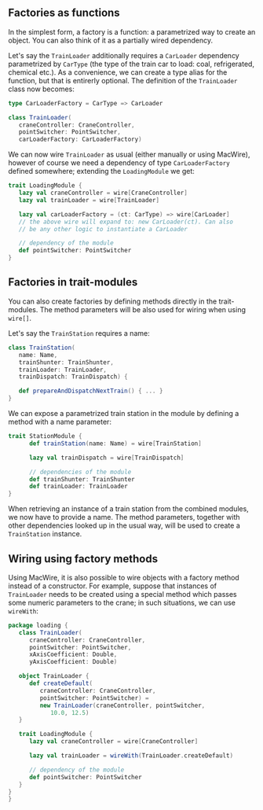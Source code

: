 
## Factories as functions

In the simplest form, a factory is a function: a parametrized way to create an object. You can also think of it as a partially wired dependency.

Let's say the `TrainLoader` additionally requires a `CarLoader` dependency parametrized by `CarType` (the type of the train car to load: coal, refrigerated, chemical etc.). As a convenience, we can create a type alias for the function, but that is entirerly optional. The definition of the `TrainLoader` class now becomes:

````scala
type CarLoaderFactory = CarType => CarLoader

class TrainLoader(
   craneController: CraneController, 
   pointSwitcher: PointSwitcher,
   carLoaderFactory: CarLoaderFactory)
````

We can now wire `TrainLoader` as usual (either manually or using MacWire), however of course we need a dependency of type `CarLoaderFactory` defined somewhere; extending the `LoadingModule` we get:

````scala
trait LoadingModule {
   lazy val craneController = wire[CraneController]
   lazy val trainLoader = wire[TrainLoader] 

   lazy val carLoaderFactory = (ct: CarType) => wire[CarLoader]
   // the above wire will expand to: new CarLoader(ct). Can also 
   // be any other logic to instantiate a CarLoader

   // dependency of the module
   def pointSwitcher: PointSwitcher
}
````

## Factories in trait-modules

You can also create factories by defining methods directly in the trait-modules. The method parameters will be also used for wiring when using `wire[]`.

Let's say the `TrainStation` requires a name:

````scala
class TrainStation(
   name: Name,
   trainShunter: TrainShunter, 
   trainLoader: TrainLoader, 
   trainDispatch: TrainDispatch) {

   def prepareAndDispatchNextTrain() { ... }
}
````

We can expose a parametrized train station in the module by defining a method with a name parameter:

````scala
trait StationModule {
      def trainStation(name: Name) = wire[TrainStation]

      lazy val trainDispatch = wire[TrainDispatch]

      // dependencies of the module
      def trainShunter: TrainShunter 
      def trainLoader: TrainLoader
}
````

When retrieving an instance of a train station from the combined modules, we now have to provide a name. The method parameters, together with other dependencies looked up in the usual way, will be used to create a `TrainStation` instance.

## Wiring using factory methods

Using MacWire, it is also possible to wire objects with a factory method instead of a constructor. For example, suppose that instances of `TrainLoader` needs to be created using a special method which passes some numeric parameters to the crane; in such situations, we can use `wireWith`:

````scala
package loading {
   class TrainLoader(
      craneController: CraneController, 
      pointSwitcher: PointSwitcher,
      xAxisCoefficient: Double,
      yAxisCoefficient: Double)

   object TrainLoader {
      def createDefault(
         craneController: CraneController, 
         pointSwitcher: PointSwitcher) =
         new TrainLoader(craneController, pointSwitcher,
            10.0, 12.5) 
   }  

   trait LoadingModule {
      lazy val craneController = wire[CraneController]

      lazy val trainLoader = wireWith(TrainLoader.createDefault) 

      // dependency of the module
      def pointSwitcher: PointSwitcher
   } 
}
}
````
